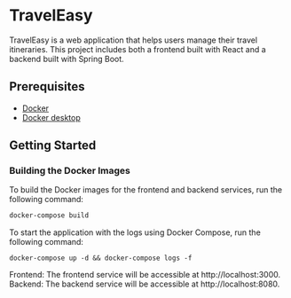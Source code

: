 # TravelEasy

TravelEasy is a web application that helps users manage their travel itineraries. This project includes both a frontend built with React and a backend built with Spring Boot.

## Prerequisites

- [Docker](https://www.docker.com/get-started)
- [Docker desktop](https://www.docker.com/products/docker-desktop/)

## Getting Started

### Building the Docker Images

To build the Docker images for the frontend and backend services, run the following command:

```sh
docker-compose build
```


To start the application with the logs using Docker Compose, run the following command:
```
docker-compose up -d && docker-compose logs -f
```

Frontend: The frontend service will be accessible at http://localhost:3000.
Backend: The backend service will be accessible at http://localhost:8080.
